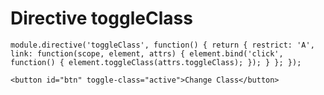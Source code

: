 # Directive toggleClass

`module.directive('toggleClass', function() {
    return {
        restrict: 'A',
        link: function(scope, element, attrs) {
            element.bind('click', function() {
                element.toggleClass(attrs.toggleClass);
            });
        }
    };
});`

`<button id="btn" toggle-class="active">Change Class</button>`
